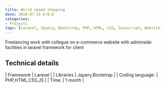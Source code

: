 ```yaml
---
title: World speed shopping
date: 2018-07-15 0:0:0
categories:
- Projects
tags: [Laravel, Jquery, Bootstrap, PHP, HTML, CSS, Javascript, Website, E-commerce]
---
```


Freelancing work with collegue on e-commerce website with adminside facilities in laravel framework for client

## Technical details

| Framework | Laravel |
| Libraries | Jquery,Bootstrap |
| Coding language: | PHP,HTML,CSS,JS |
| Time: | 1 month |
